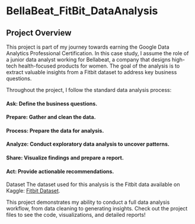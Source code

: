 # BellaBeat_FitBit_DataAnalysis
## Project Overview
This project is part of my journey towards earning the Google Data Analytics Professional Certification. In this case study, I assume the role of a junior data analyst working for Bellabeat, a company that designs high-tech health-focused products for women. The goal of the analysis is to extract valuable insights from a Fitbit dataset to address key business questions.

Throughout the project, I follow the standard data analysis process:

#### Ask: Define the business questions.
#### Prepare: Gather and clean the data.
#### Process: Prepare the data for analysis.
#### Analyze: Conduct exploratory data analysis to uncover patterns.
#### Share: Visualize findings and prepare a report.
#### Act: Provide actionable recommendations.
Dataset
The dataset used for this analysis is the Fitbit data available on Kaggle: [Fitbit Dataset](https://www.kaggle.com/datasets/arashnic/fitbit).

This project demonstrates my ability to conduct a full data analysis workflow, from data cleaning to generating insights. Check out the project files to see the code, visualizations, and detailed reports!



